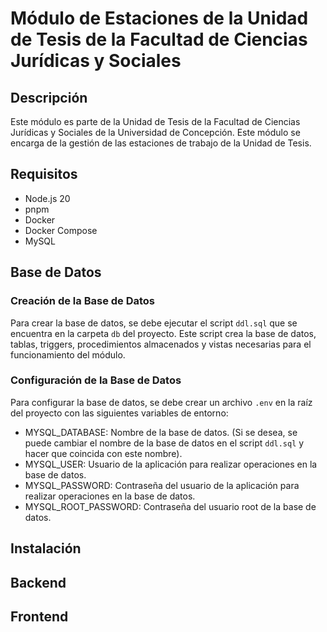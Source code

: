 # Módulo de Estaciones de la Unidad de Tesis de la Facultad de Ciencias Jurídicas y Sociales

## Descripción

Este módulo es parte de la Unidad de Tesis de la Facultad de Ciencias Jurídicas y Sociales de la Universidad de Concepción. Este módulo se encarga de la gestión de las estaciones de trabajo de la Unidad de Tesis.

## Requisitos

-   Node.js 20
-   pnpm
-   Docker
-   Docker Compose
-   MySQL

## Base de Datos

### Creación de la Base de Datos

Para crear la base de datos, se debe ejecutar el script `ddl.sql` que se encuentra en la carpeta `db` del proyecto. Este script crea la base de datos, tablas, triggers, procedimientos almacenados y vistas necesarias para el funcionamiento del módulo.

### Configuración de la Base de Datos

Para configurar la base de datos, se debe crear un archivo `.env` en la raíz del proyecto con las siguientes variables de entorno:

-   MYSQL_DATABASE: Nombre de la base de datos. (Si se desea, se puede cambiar el nombre de la base de datos en el script `ddl.sql` y hacer que coincida con este nombre).
-   MYSQL_USER: Usuario de la aplicación para realizar operaciones en la base de datos.
-   MYSQL_PASSWORD: Contraseña del usuario de la aplicación para realizar operaciones en la base de datos.
-   MYSQL_ROOT_PASSWORD: Contraseña del usuario root de la base de datos.

## Instalación

## Backend

## Frontend
